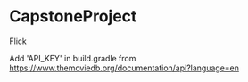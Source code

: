 # CapstoneProject
Flick

Add 'API_KEY' in build.gradle 
from https://www.themoviedb.org/documentation/api?language=en
